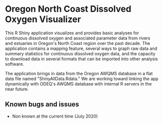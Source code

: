 # Oregon North Coast Dissolved Oxygen Visualizer
This R Shiny application visualizes and provides basic analyses for continuous dissolved oxygen and associated parameter data from rivers and estuaries in Oregon's North Coast region over the past decade. The application contains a mapping feature, several ways to graph raw data and summary statistics for continuous dissolved oxygen data, and the capacity to download data in several formats that can be imported into other analysis software.

The application brings in data from the Oregon AWQMS database in a flat data file named "ShinyAllData.Rdata." We are working toward linking the app dynamically with ODEQ's AWQMS database with internal R servers in the near future.

## Known bugs and issues
+ Non known at the current time (July 2020)
